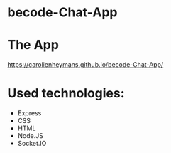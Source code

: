 # becode-Chat-App

# The App
https://carolienheymans.github.io/becode-Chat-App/

# Used technologies:
* Express
* CSS
* HTML
* Node.JS
* Socket.IO
